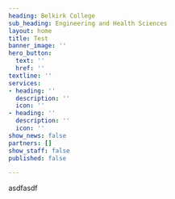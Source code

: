 ```yaml
---
heading: Belkirk College
sub_heading: Engineering and Health Sciences
layout: home
title: Test
banner_image: ''
hero_button:
  text: ''
  href: ''
textline: ''
services:
- heading: ''
  description: ''
  icon: ''
- heading: ''
  description: ''
  icon: ''
show_news: false
partners: []
show_staff: false
published: false

---
```

asdfasdf